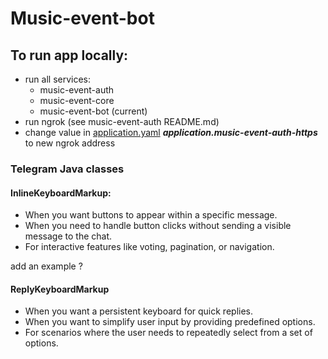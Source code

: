 # Music-event-bot

## To run app locally: 
- run all services:
  - music-event-auth
  - music-event-core
  - music-event-bot (current)
- run ngrok (see music-event-auth README.md)
- change value in [application.yaml](src/main/resources/application.yaml) 
__*application.music-event-auth-https*__ to new ngrok address


### Telegram Java classes

#### InlineKeyboardMarkup:
- When you want buttons to appear within a specific message.
- When you need to handle button clicks without sending a visible message to the chat.
- For interactive features like voting, pagination, or navigation.

add an example ? 

#### ReplyKeyboardMarkup
- When you want a persistent keyboard for quick replies.
- When you want to simplify user input by providing predefined options.
- For scenarios where the user needs to repeatedly select from a set of options.


